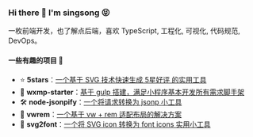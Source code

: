 ### Hi there 👋 I'm singsong 😝

一枚前端开发，也了解点后端，喜欢 TypeScript, 工程化, 可视化, 代码规范, DevOps。

#### 一些有趣的项目 🎨

- ⭐️ **5stars**：[一个基于 SVG 技术快速生成 5星好评 的实用工具](https://github.com/zhansingsong/5stars)
- 🧰 **wxmp-starter**：[基于 gulp 搭建，满足小程序基本开发所有需求脚手架](https://github.com/zhansingsong/wxmp-starter)
- 🛠 **node-jsonpify**：[一个将请求转换为 jsonp 小工具](https://github.com/zhansingsong/node-jsonpify)
- 📱 **vwrem**：[一个基于 vw + rem 适配布局的解决方案](https://github.com/zhansingsong/vwrem)
- 🌄 **svg2font**：[一个将 SVG icon 转换为 font icons 实用小工具](https://github.com/zhansingsong/svg2font)
<!-- - 🧩 **orientationchange-fix**：[一个基于CSS3@media特性实现对原生orientationchange修复的实用库](https://github.com/zhansingsong/orientationchange-fix)-->

<!--
**zhansingsong/zhansingsong** is a ✨ _special_ ✨ repository because its `README.md` (this file) appears on your GitHub profile.

Here are some ideas to get you started:

- 🔭 I’m currently working on ...
- 🌱 I’m currently learning ...
- 👯 I’m looking to collaborate on ...
- 🤔 I’m looking for help with ...
- 💬 Ask me about ...
- 📫 How to reach me: ...
- 😄 Pronouns: ...
- ⚡ Fun fact: ...
-->
